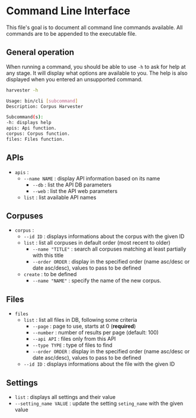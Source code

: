 # Command Line Interface

This file's goal is to document all command line commands available. All commands are to be appended to the executable file.

## General operation
When running a command, you should be able to use `-h` to ask for help at any stage. It will display what options are available to you. The help is also displayed when you entered an unsupported command.

```sh
harvester -h

Usage: bin/cli [subcommand]
Description: Corpus Harvester

Subcommand(s):
-h: displays help
apis: Api function.
corpus: Corpus function.
files: Files function.
```

## APIs
- `apis` :
    - `--name NAME` : display API information based on its name
        - `--db` : list the API DB parameters
        - `--web` : list the API web parameters
    - `list` : list available API names

## Corpuses
- `corpus` : 
    - `--id ID` : displays informations about the corpus with the given ID
    - `list` : list all corpuses in default order (most recent to older)
        - `--name "TITLE"` : search all corpuses matching at least partially with this title
        - `--order ORDER` : display in the specified order (name asc/desc or date asc/desc), values to pass to be defined
    - `create` : to be defined
        - `--name "NAME"` : specify the name of the new corpus.

## Files
- `files`
    - `list` : list all files in DB, following some criteria
        - `--page` : page to use, starts at 0 (**required**)
        - `--number` : number of results per page (default: 100)
        - `--api API` : files only from this API
        - `--type TYPE` : type of files to find
        - `--order ORDER` : display in the specified order (name asc/desc or date asc/desc), values to pass to be defined
    - `--id ID` : displays informations about the file with the given ID

## Settings
- `list` : displays all settings and their value
- `--setting_name VALUE` : update the setting `seting_name` with the given value
